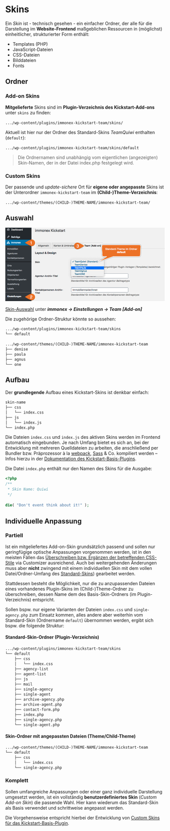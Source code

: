 # Skins

Ein *Skin* ist - technisch gesehen - ein einfacher Ordner, der alle für die Darstellung im **Website-Frontend** maßgeblichen Ressourcen in (möglichst) einheitlicher, strukturierter Form enthält:

- Templates (PHP)
- JavaScript-Dateien
- CSS-Dateien
- Bilddateien
- Fonts

## Ordner

### Add-on Skins

**Mitgelieferte** Skins sind im **Plugin-Verzeichnis des Kickstart-Add-ons** unter `skins` zu finden:

`.../wp-content/plugins/immonex-kickstart-team/skins/`

Aktuell ist hier nur der Ordner des Standard-Skins *TeamQuiwi* enthalten (`default`):

`.../wp-content/plugins/immonex-kickstart-team/skins/default`

> Die Ordnernamen sind unabhängig vom eigentlichen (angezeigten) Skin-Namen, der in der Datei index.php festgelegt wird.

### Custom Skins

Der passende und *update-sichere* Ort für **eigene oder angepasste** Skins ist der Unterordner `immonex-kickstart-team` im **(Child-)Theme-Verzeichnis**:

`.../wp-content/themes/(CHILD-)THEME-NAME/immonex-kickstart-team/`

## Auswahl

![Skin-Auswahl](../assets/scst-skin-selection-1.gif)

[Skin-Auswahl](../schnellstart/einrichtung#Skin) unter ***immonex → Einstellungen → Team [Add-on]***

Die zugehörige Ordner-Struktur könnte so aussehen:
```
.../wp-content/plugins/immonex-kickstart-team/skins
└── default

.../wp-content/themes/(CHILD-)THEME-NAME/immonex-kickstart-team
├── denise
├── paula
├── agnus
└── one
 ```

## Aufbau

Der **grundlegende** Aufbau eines Kickstart-Skins ist denkbar einfach:
```
skin-name
├── css
│   └── index.css
├── js
│   └── index.js
└── index.php
```

Die Dateien `index.css` und `index.js` des aktiven Skins werden im Frontend automatisch eingebunden. Je nach Umfang bietet es sich an, bei der Entwicklung mit mehreren Quelldateien zu arbeiten, die anschließend per Bundler bzw. Präprozessor à la [webpack](https://webpack.js.org/), [Sass](https://sass-lang.com/) & Co. kompiliert werden – Infos hierzu in der [Dokumentation des Kickstart-Basis-Plugins](https://docs.immonex.de/kickstart/#/anpassung-erweiterung/skins?id=komplett).

Die Datei `index.php` enthält nur den Namen des Skins für die Ausgabe:

```php
<?php
/**
 * Skin Name: Quiwi
 */

die( "Don't event think about it!" );
```

## Individuelle Anpassung

### Partiell

Ist ein mitgeliefertes Add-on-Skin grundsätzlich passend und sollen nur geringfügige optische Anpassungen vorgenommen werden, ist in den meisten Fällen das [Überschreiben bzw. Ergänzen der betreffenden CSS-Stile](css) via Customizer ausreichend. Auch bei weitergehenden Änderungen muss aber **nicht** zwingend mit einem individuellen Skin mit dem vollen Datei/Ordner-Umfang des [Standard-Skins](standard-skin)) gearbeitet werden.

Stattdessen besteht die Möglichkeit, nur die zu anzupassenden Dateien eines  vorhandenes Plugin-Skins im (Child-)Theme-Ordner zu überschreiben, dessen Name dem des Basis-Skin-Ordners (im Plugin-Verzeichnis) entspricht.

Sollen bspw. nur eigene Varianten der Dateien `index.css` und `single-agency.php` zum Einsatz kommen, alles andere aber weiterhin vom Standard-Skin (Ordnername `default`) übernommen werden, ergibt sich bspw. die folgende Struktur:

#### Standard-Skin-Ordner (Plugin-Verzeichnis)

```
.../wp-content/plugins/immonex-kickstart-team/skins
└── default
    ├── css
    │   └── index.css
    ├── agency-list
    ├── agent-list
    ├── js
    ├── mail
    ├── single-agency
    ├── single-agent
    ├── archive-agency.php
    ├── archive-agent.php
    ├── contact-form.php
    ├── index.php
    ├── single-agency.php
    └── single-agent.php
```

#### Skin-Ordner mit angepassten Dateien (Theme/Child-Theme)

```
.../wp-content/themes/(CHILD-)THEME-NAME/immonex-kickstart-team
└── default
    ├── css
    │   └── index.css
    └── single-agency.php
```

### Komplett

Sollen umfangreiche Anpassungen oder einer ganz individuelle Darstellung umgesetzt werden, ist ein vollständig **benutzerdefiniertes Skin** (*Custom Add-on Skin*) die passende Wahl. Hier kann wiederum das Standard-Skin als Basis verwendet und schrittweise angepasst werden.

Die Vorgehensweise entspricht hierbei der Entwicklung von [Custom Skins für das Kickstart-Basis-Plugin](https://docs.immonex.de/kickstart/#/anpassung-erweiterung/skins?id=komplett).
